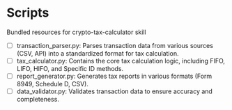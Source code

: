 # Scripts

Bundled resources for crypto-tax-calculator skill

- [ ] transaction_parser.py: Parses transaction data from various sources (CSV, API) into a standardized format for tax calculation.
- [ ] tax_calculator.py: Contains the core tax calculation logic, including FIFO, LIFO, HIFO, and Specific ID methods.
- [ ] report_generator.py: Generates tax reports in various formats (Form 8949, Schedule D, CSV).
- [ ] data_validator.py: Validates transaction data to ensure accuracy and completeness.
